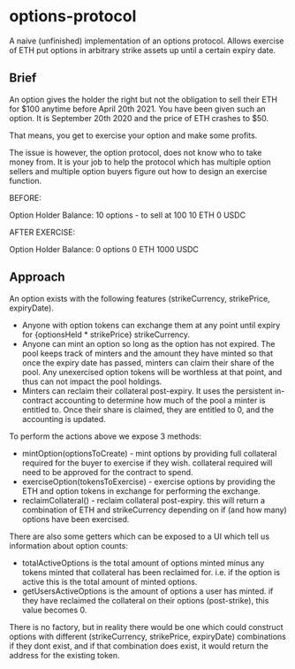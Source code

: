 # options-protocol

A naive (unfinished) implementation of an options protocol. Allows exercise of ETH put options in arbitrary strike assets up until a certain expiry date.

## Brief

An option gives the holder the right but not the obligation to sell their ETH for $100 anytime before
April 20th 2021.
You have been given such an option. It is September 20th 2020 and the price of ETH crashes to $50.

That means, you get to exercise your option and make some profits.

The issue is however, the option protocol, does not know who to take money from. It is your job to help
the protocol which has multiple option sellers
and multiple option buyers figure out how to design an exercise function.

BEFORE:

Option Holder Balance:
	10 options - to sell at 100
  10 ETH
  0  USDC


AFTER EXERCISE:

Option Holder Balance:
	0 options
  0 ETH
  1000 USDC
  
## Approach

An option exists with the following features (strikeCurrency, strikePrice, expiryDate).
- Anyone with option tokens can exchange them at any point until expiry for {optionsHeld * strikePrice} strikeCurrency.
- Anyone can mint an option so long as the option has not expired. The pool keeps track of minters and the amount they have minted so that once the expiry date has passed, minters can claim their share of the pool. Any unexercised option tokens will be worthless at that point, and thus can not impact the pool holdings.
- Minters can reclaim their collateral post-expiry. It uses the persistent in-contract accounting to determine how much of the pool a minter is entitled to. Once their share is claimed, they are entitled to 0, and the accounting is updated.

To perform the actions above we expose 3 methods:
- mintOption(optionsToCreate) - mint options by providing full collateral required for the buyer to exercise if they wish. collateral required will need to be approved for the contract to spend.
- exerciseOption(tokensToExercise) - exercise options by providing the ETH and option tokens in exchange for performing the exchange.
- reclaimCollateral() - reclaim collateral post-expiry. this will return a combination of ETH and strikeCurrency depending on if (and how many) options have been exercised.

There are also some getters which can be exposed to a UI which tell us information about option counts:
- totalActiveOptions is the total amount of options minted minus any tokens minted that collateral has been reclaimed for. i.e. if the option is active this is the total amount of minted options.
- getUsersActiveOptions is the amount of options a user has minted. if they have reclaimed the collateral on their options (post-strike), this value becomes 0.

There is no factory, but in reality there would be one which could construct options with different (strikeCurrency, strikePrice, expiryDate) combinations if they dont exist, and if that combination does exist, it would return the address for the existing token.